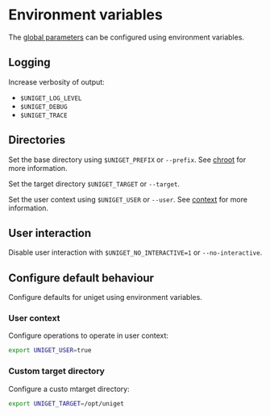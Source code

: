 # Environment variables

The [global parameters](global-parameters.md) can be configured using environment variables.

## Logging

Increase verbosity of output:

- `$UNIGET_LOG_LEVEL`
- `$UNIGET_DEBUG`
- `$UNIGET_TRACE`

## Directories

Set the base directory using `$UNIGET_PREFIX` or `--prefix`. See [chroot](chroot.md) for more information.

Set the target directory `$UNIGET_TARGET` or `--target`.

Set the user context using `$UNIGET_USER` or `--user`. See [context](context.md) for more information.

## User interaction

Disable user interaction with `$UNIGET_NO_INTERACTIVE=1` or `--no-interactive`.

## Configure default behaviour

Configure defaults for uniget using environment variables.

### User context

Configure operations to operate in user context:

```bash
export UNIGET_USER=true
```

### Custom target directory

Configure a custo mtarget directory:

```bash
export UNIGET_TARGET=/opt/uniget
```
